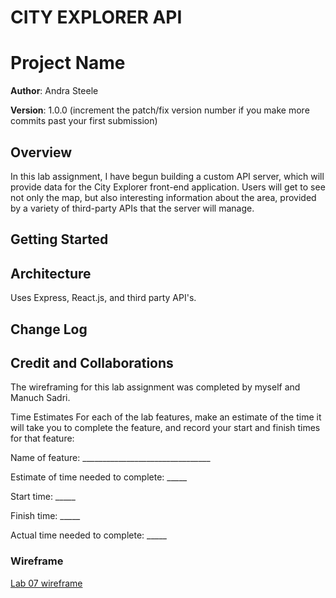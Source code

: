 # CITY EXPLORER API

# Project Name

**Author**: Andra Steele

**Version**: 1.0.0 (increment the patch/fix version number if you make more commits past your first submission)

## Overview

In this lab assignment, I have begun building a custom API server, which will provide data for the City Explorer front-end application. Users will get to see not only the map, but also interesting information about the area, provided by a variety of third-party APIs that the server will manage.

## Getting Started


## Architecture

Uses Express, React.js, and third party API's.

## Change Log
<!-- Use this area to document the iterative changes made to your application as each feature is successfully implemented. Use time stamps. Here's an example:

01-01-2001 4:59pm - Application now has a fully-functional express server, with a GET route for the location resource. -->

## Credit and Collaborations

The wireframing for this lab assignment was completed by myself and Manuch Sadri.

Time Estimates
For each of the lab features, make an estimate of the time it will take you to complete the feature, and record your start and finish times for that feature:

Name of feature: ________________________________

Estimate of time needed to complete: _____

Start time: _____

Finish time: _____

Actual time needed to complete: _____

### Wireframe 

[Lab 07 wireframe](./wireframe-lab07.png)
